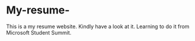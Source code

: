 # My-resume-
This is a my resume website. Kindly have a look at it. Learning to do it from Microsoft Student Summit.
